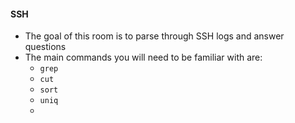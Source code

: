 #### SSH
* The goal of this room is to parse through SSH logs and answer questions
* The main commands you will need to be familiar with are:
	* `grep`
	* `cut`
	* `sort`
	* `uniq`
	* 